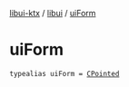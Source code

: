 [libui-ktx](../index.md) / [libui](index.md) / [uiForm](./ui-form.md)

# uiForm

`typealias uiForm = `[`CPointed`](../kotlinx.cinterop/-c-pointed/index.md)